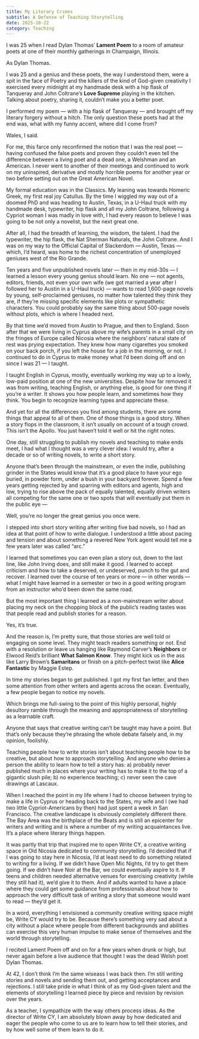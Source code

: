 ```yaml
---
title: My Literary Crimes
subtitle: A Defense of Teaching Storytelling
date: 2025-10-22
category: Teaching
---
```


I was 25 when I read Dylan Thomas’ **Lament Poem** to a room of amateur poets at one of their monthly gatherings in Champaign, Illinois.

As Dylan Thomas.

I was 25 and a genius and these poets, the way I understood them, were a spit in the face of Poetry and the killers of the kind of God-given creativity I exercised every midnight at my handmade desk with a hip flask of Tanqueray and John Coltrane’s **Love Supreme** playing in the kitchen. Talking about poetry, sharing it, couldn’t make you a better poet.

I performed my poem — with a hip flask of Tanqueray — and brought off my literary forgery without a hitch. The only question these poets had at the end was, what with my funny accent, where did I come from?

Wales, I said.

For me, this farce only reconfirmed the notion that I was the real poet — having confused the false poets and proven they couldn’t even tell the difference between a living poet and a dead one, a Welshman and an American. I never went to another of their meetings and continued to work on my uninspired, derivative and mostly horrible poems for another year or two before setting out on the Great American Novel.

My formal education was in the Classics. My leaning was towards Homeric Greek, my first real joy Catullus. By the time I wiggled my way out of a doomed PhD and was heading to Austin, Texas, in a U-Haul truck with my handmade desk, typewriter, hip flask and all my John Coltrane, following a Cypriot woman I was madly in love with, I had every reason to believe I was going to be not only a novelist, but the next great one.

After all, I had the breadth of learning, the wisdom, the talent. I had the typewriter, the hip flask, the Nat Sherman Naturals, the John Coltrane. And I was on my way to the Official Capital of Slackerdom — Austin, Texas — which, I’d heard, was home to the richest concentration of unemployed geniuses west of the Rio Grande.

Ten years and five unpublished novels later — then in my mid-30s — I learned a lesson every young genius should learn. No one — not agents, editors, friends, not even your own wife (we got married a year after I followed her to Austin in a U-Haul truck) — wants to read 1,600-page novels by young, self-proclaimed geniuses, no matter how talented they think they are, if they’re missing specific elements like plots or sympathetic characters. You could probably say the same thing about 500-page novels without plots, which is where I headed next.

By that time we’d moved from Austin to Prague, and then to England. Soon after that we were living in Cyprus above my wife’s parents in a small city on the fringes of Europe called Nicosia where the neighbors’ natural state of rest was prying expectation. They knew how many cigarettes you smoked on your back porch, if you left the house for a job in the morning, or not. I continued to do in Cyprus to make money what I’d been doing off and on since I was 21 — I taught.

I taught English in Cyprus, mostly, eventually working my way up to a lowly, low-paid position at one of the new universities. Despite how far removed it was from writing, teaching English, or anything else, is good for one thing if you’re a writer. It shows you how people learn, and sometimes how they think. You begin to recognize learning types and appreciate these.

And yet for all the differences you find among students, there are some things that appeal to all of them. One of those things is a good story. When a story flops in the classroom, it isn’t usually on account of a tough crowd. This isn’t the Apollo. You just haven’t told it well or hit the right notes.

One day, still struggling to publish my novels and teaching to make ends meet, I had what I thought was a very clever idea: I would try, after a decade or so of writing novels, to write a short story.

Anyone that’s been through the mainstream, or even the indie, publishing grinder in the States would know that it’s a good place to have your ego buried, in powder form, under a bush in your backyard forever. Spend a few years getting rejected by and sparring with editors and agents, high and low, trying to rise above the pack of equally talented, equally driven writers all competing for the same one or two spots that will eventually put them in the public eye —

Well, you’re no longer the great genius you once were.

I stepped into short story writing after writing five bad novels, so I had an idea at that point of how to write dialogue. I understood a little about pacing and tension and about something a revered New York agent would tell me a few years later was called “arc.” 

I learned that sometimes you can even plan a story out, down to the last line, like John Irving does, and still make it good. I learned to accept criticism and how to take a deserved, or undeserved, punch to the gut and recover. I learned over the course of ten years or more — in other words — what I might have learned in a semester or two in a good writing program from an instructor who’d been down the same road.

But the most important thing I learned as a non-mainstream writer about placing my neck on the chopping block of the public’s reading tastes was that people read and publish stories for a reason.

Yes, it’s true.

And the reason is, I’m pretty sure, that those stories are well told or engaging on some level. They might teach readers something or not. End with a resolution or leave us hanging like Raymond Carver’s **Neighbors** or Elwood Reid’s brilliant **What Salmon Know**. They might kick us in the ass like Larry Brown’s **Samaritans** or finish on a pitch-perfect twist like **Alice Fantastic** by Maggie Estep.

In time my stories began to get published. I got my first fan letter, and then some attention from other writers and agents across the ocean. Eventually, a few people began to notice my novels.

Which brings me full-swing to the point of this highly personal, highly desultory ramble through the meaning and appropriateness of storytelling as a learnable craft.

Anyone that says that creative writing can’t be taught may have a point. But that’s only because they’re phrasing the whole debate falsely and, in my opinion, foolishly.

Teaching people how to write stories isn’t about teaching people how to be creative, but about how to approach storytelling. And anyone who denies a person the ability to learn how to tell a story has: a) probably never published much in places where your writing has to make it to the top of a gigantic slush pile; b) no experience teaching; c) never seen the cave drawings at Lascaux.

When I reached the point in my life where I had to choose between trying to make a life in Cyprus or heading back to the States, my wife and I (we had two little Cypriot-Americans by then) had just spent a week in San Francisco. The creative landscape is obviously completely different there. The Bay Area was the birthplace of the Beats and is still an epicenter for writers and writing and is where a number of my writing acquaintances live. It’s a place where literary things happen.

It was partly that trip that inspired me to open Write CY, a creative writing space in Old Nicosia dedicated to community storytelling. I’d decided that if I was going to stay here in Nicosia, I’d at least need to do something related to writing for a living. If we didn’t have Open Mic Nights, I’d try to get them going. If we didn’t have Noir at the Bar, we could eventually aspire to it. If teens and children needed alternative venues for exercising creativity (while they still had it), we’d give it to them. And if adults wanted to have a place where they could get some guidance from professionals about how to approach the very difficult task of writing a story that someone would want to read — they’d get it.

In a word, everything I envisioned a community creative writing space might be, Write CY would try to be. Because there’s something very sad about a city without a place where people from different backgrounds and abilities can exercise this very human impulse to make sense of themselves and the world through storytelling.

I recited Lament Poem off and on for a few years when drunk or high, but never again before a live audience that thought I was the dead Welsh poet Dylan Thomas.

At 42, I don’t think I’m the same wiseass I was back then. I’m still writing stories and novels and sending them out, and getting acceptances and rejections. I still take pride in what I think of as my God-given talent and the elements of storytelling I learned piece by piece and revision by revision over the years.

As a teacher, I sympathize with the way others process ideas. As the director of Write CY, I am absolutely blown away by how dedicated and eager the people who come to us are to learn how to tell their stories, and by how well some of them learn to do it.